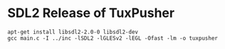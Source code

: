 # SDL2 Release of TuxPusher

```
apt-get install libsdl2-2.0-0 libsdl2-dev
gcc main.c -I ../inc -lSDL2 -lGLESv2 -lEGL -Ofast -lm -o tuxpusher
```
